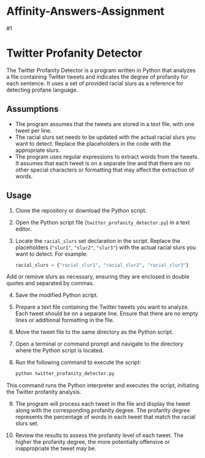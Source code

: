 # Affinity-Answers-Assignment
#1

# Twitter Profanity Detector

The Twitter Profanity Detector is a program written in Python that analyzes a file containing Twitter tweets and indicates the degree of profanity for each sentence. It uses a set of provided racial slurs as a reference for detecting profane language.

## Assumptions

- The program assumes that the tweets are stored in a text file, with one tweet per line.
- The racial slurs set needs to be updated with the actual racial slurs you want to detect. Replace the placeholders in the code with the appropriate slurs.
- The program uses regular expressions to extract words from the tweets. It assumes that each tweet is on a separate line and that there are no other special characters or formatting that may affect the extraction of words.

## Usage

1. Clone the repository or download the Python script.

2. Open the Python script file (`twitter_profanity_detector.py`) in a text editor.

3. Locate the `racial_slurs` set declaration in the script. Replace the placeholders (`"slur1"`, `"slur2"`, `"slur3"`) with the actual racial slurs you want to detect. For example:

   ```python
   racial_slurs = {"racial_slur1", "racial_slur2", "racial_slur3"}
Add or remove slurs as necessary, ensuring they are enclosed in double quotes and separated by commas.

4. Save the modified Python script.

5. Prepare a text file containing the Twitter tweets you want to analyze. Each tweet should be on a separate line. Ensure that there are no empty lines or additional formatting in the file.

6. Move the tweet file to the same directory as the Python script.

7. Open a terminal or command prompt and navigate to the directory where the Python script is located.

8. Run the following command to execute the script:

   ```python
   python twitter_profanity_detector.py
 This command runs the Python interpreter and executes the script, initiating the Twitter profanity analysis.

9. The program will process each tweet in the file and display the tweet along with the corresponding profanity degree. The profanity degree represents the percentage of words in each tweet that match the racial slurs set.

10. Review the results to assess the profanity level of each tweet. The higher the profanity degree, the more potentially offensive or inappropriate the tweet may be.
